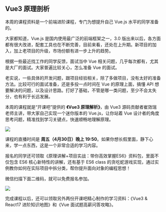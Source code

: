 ## Vue3 原理剖析

本周的课程资料是一个前端进阶课程，专门为想提升自己 Vue.js 水平的同学准备的。

大家都知道，Vue.js 是国内使用最广泛的前端框架之一，3.0 版出来以后，各方面都有很大改进，配套工具也在不断完善，目前来看，还处在上升期。新项目的加入，加上老项目的升级，市场份额有进一步上升的趋势。

根据一些最近找工作的同学反馈，面试当中 Vue 相关问题，几乎每次都有，尤其是大厂的面试。大家普遍比较关心，怎么准备 Vue 的面试。

老实说，一些具体的开发问题，跟项目经验相关，除了多做项目，没有太好的准备方法。比较可行的面试准备，还是多投一点时间在 Vue 的原理上面，搞懂 API 想要解决的问题，以及设计思路。打好了基础，不管是哪一类问题，至少不会太失分，也有利于长远发展。

本周的课程就是“开课吧”提供的 **《Vue3 原理解析》**，由 Vue3 源码贡献者崔效瑞老师主讲，带大家自己实现一个迷你版本的 Vue.js，让你站着 Vue 设计者的角度思考问题，精准找到学习关键点，快速顺畅地理解原理。

![](https://cdn.beekka.com/blogimg/asset/202104/bg2021042901.jpg)

课程的直播时间是 **周五（4月30日）晚上 19:50**。如果你想长假里面，静下心来，学一点东西，这是一个非常合适的学习内容。

报名的同学还可领取《原理讲解+项目实战：带你高效掌握ES6》资料包，里面不仅包含 ES6 核心新特性的讲解，还有基于 ES6 class 的贪吃蛇游戏实现，通过实例教你如何在实际项目中拆分类，帮你提升面向对象的编程思想！

微信扫描下面二维码，就可以免费报名参加。

![](https://cdn.beekka.com/blogimg/asset/202104/bg2021042902.jpg)

完成课程以后，还可以领取另外两份开课吧精心制作的学习资料：《Vue3 & React17 进阶知识地图》和《Vue 面试题高薪问答攻略》。
